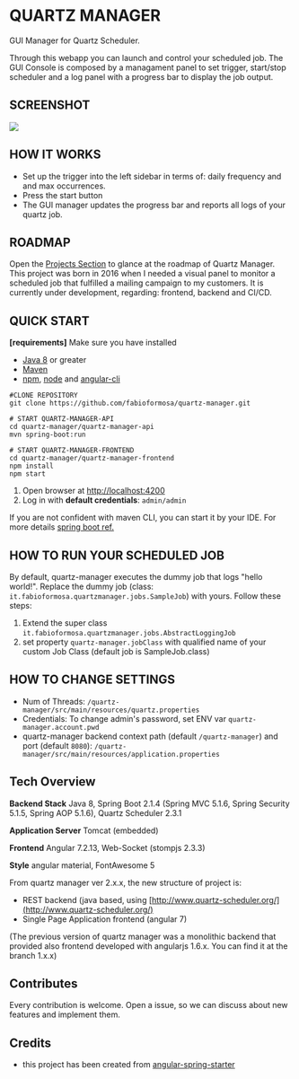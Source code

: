 # QUARTZ MANAGER
GUI Manager for Quartz Scheduler.

Through this webapp you can launch and control your scheduled job. The GUI Console is composed by a managament panel to set trigger, start/stop scheduler and a log panel with a progress bar to display the job output. 

## SCREENSHOT
![](https://github.com/fabioformosa/quartz-manager/blob/master/quartz-manager-api/src/main/resources/quartz-manager-2-screenshot_800.PNG)

## HOW IT WORKS
* Set up the trigger into the left sidebar in terms of: daily frequency and and max occurrences.
* Press the start button
* The GUI manager updates the progress bar and reports all logs of your quartz job.

## ROADMAP
Open the [Projects Section](https://github.com/fabioformosa/quartz-manager/projects) to glance at the roadmap of Quartz Manager.
This project was born in 2016 when I needed a visual panel to monitor a scheduled job that fulfilled a mailing campaign to my customers.
It is currently under development, regarding: frontend, backend and CI/CD.

## QUICK START
**[requirements]** Make sure you have installed
* [Java 8](https://java.com/download/) or greater
* [Maven](https://maven.apache.org/)
* [npm](https://www.npmjs.com/get-npm), [node](https://nodejs.org) and [angular-cli](https://cli.angular.io/)

```
#CLONE REPOSITORY
git clone https://github.com/fabioformosa/quartz-manager.git

# START QUARTZ-MANAGER-API
cd quartz-manager/quartz-manager-api
mvn spring-boot:run

# START QUARTZ-MANAGER-FRONTEND
cd quartz-manager/quartz-manager-frontend
npm install
npm start

```

1. Open browser at [http://localhost:4200](http://localhost:4200)
1. Log in with **default credentials**: `admin/admin`

If you are not confident with maven CLI, you can start it by your IDE. For more details [spring boot ref.](http://docs.spring.io/spring-boot/docs/current/reference/html/using-boot-running-your-application.html)

## HOW TO RUN YOUR SCHEDULED JOB
By default, quartz-manager executes the dummy job that logs "hello world!".
Replace the dummy job (class: `it.fabioformosa.quartzmanager.jobs.SampleJob`) with yours. Follow these steps:

1. Extend the super class `it.fabioformosa.quartzmanager.jobs.AbstractLoggingJob`
1. set property `quartz-manager.jobClass` with qualified name of your custom Job Class (default job is SampleJob.class)

## HOW TO CHANGE SETTINGS
* Num of Threads: `/quartz-manager/src/main/resources/quartz.properties`
* Credentials: To change admin's password, set ENV var `quartz-manager.account.pwd`
* quartz-manager backend context path (default `/quartz-manager`) and port (default `8080`): `/quartz-manager/src/main/resources/application.properties`

## Tech Overview

**Backend Stack** Java 8, Spring Boot 2.1.4 (Spring MVC 5.1.6, Spring Security 5.1.5, Spring AOP 5.1.6), Quartz Scheduler 2.3.1

**Application Server** Tomcat (embedded)

**Frontend** Angular 7.2.13, Web-Socket (stompjs 2.3.3)

**Style** angular material, FontAwesome 5

From quartz manager ver 2.x.x, the new structure of project is:
 * REST backend (java based, using [http://www.quartz-scheduler.org/](http://www.quartz-scheduler.org/)
 * Single Page Application frontend (angular 7)

(The previous version of quartz manager was a monolithic backend that provided also frontend developed with angularjs 1.6.x. You can find it at the branch 1.x.x)

## Contributes

Every contribution is welcome. Open a issue, so we can discuss about new features and implement them. 

## Credits

* this project has been created from [angular-spring-starter](https://github.com/bfwg/angular-spring-starter)


